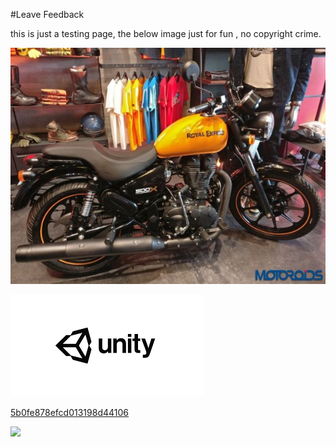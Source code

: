 #Leave Feedback

<div id="feedback-container"></div>
this is just a testing page,
the below image just for fun , no copyright crime.

![abc](Images/RoyalEnfiled2_5b225f2a966bb00600c06716.png)



![abc](Images/DW5a963922d2f2b83b4ce3e9c6_5b0d2010efcd013198d41b72.png)


[5b0fe878efcd013198d44106](Examples/DW5a96364cb125ec3c70150c47_5b0fe878efcd013198d44106.cs)

![](https://images.pexels.com/photos/67636/rose-blue-flower-rose-blooms-67636.jpeg)

